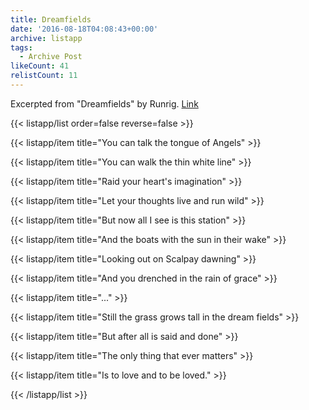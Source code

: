 ```yaml
---
title: Dreamfields
date: '2016-08-18T04:08:43+00:00'
archive: listapp
tags: 
  - Archive Post
likeCount: 41
relistCount: 11
---
```


Excerpted from "Dreamfields" by Runrig. [Link](https://youtu.be/me8Mie8AAZA)

<!--more-->

{{< listapp/list order=false reverse=false >}}

   {{< listapp/item title="You can talk the tongue of Angels" >}}

   {{< listapp/item title="You can walk the thin white line" >}}

   {{< listapp/item title="Raid your heart's imagination" >}}

   {{< listapp/item title="Let your thoughts live and run wild" >}}

   {{< listapp/item title="But now all I see is this station" >}}

   {{< listapp/item title="And the boats with the sun in their wake" >}}

   {{< listapp/item title="Looking out on Scalpay dawning" >}}

   {{< listapp/item title="And you drenched in the rain of grace" >}}

   {{< listapp/item title="..." >}}

   {{< listapp/item title="Still the grass grows tall in the dream fields" >}}

   {{< listapp/item title="But after all is said and done" >}}

   {{< listapp/item title="The only thing that ever matters" >}}

   {{< listapp/item title="Is to love and to be loved." >}}

{{< /listapp/list >}}
